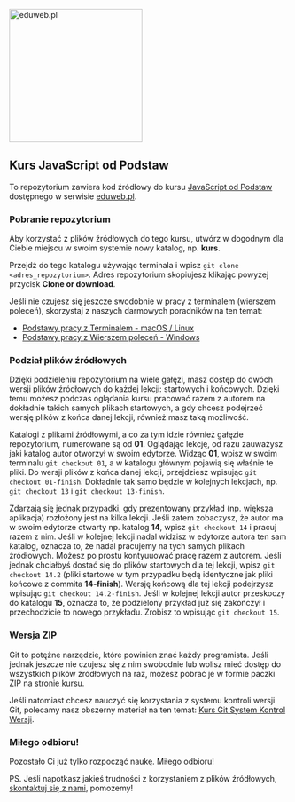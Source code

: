 <p>
	<a href="https://eduweb.pl">
		<img src="https://duaw26jehqd4r.cloudfront.net/items/2m2b12143n0U3P3Z3m0O/eduweb_logo_podst.svg" alt="eduweb.pl" width="240" />
	</a>
</p>

## Kurs JavaScript od Podstaw

To repozytorium zawiera kod źródłowy do kursu [JavaScript od Podstaw](https://eduweb.pl/kursy/javascript/javascript-podstawy.html) dostępnego w serwisie [eduweb.pl](https://eduweb.pl).

### Pobranie repozytorium

Aby korzystać z plików źródłowych do tego kursu, utwórz w dogodnym dla Ciebie miejscu w swoim systemie nowy katalog, np. **kurs**.

Przejdź do tego katalogu używając terminala i wpisz `git clone <adres_repozytorium>`. Adres repozytorium skopiujesz klikając powyżej przycisk **Clone or download**.

Jeśli nie czujesz się jeszcze swodobnie w pracy z terminalem (wierszem poleceń), skorzystaj z naszych darmowych poradników na ten temat:

- [Podstawy pracy z Terminalem - macOS / Linux](https://www.youtube.com/watch?v=fAuDnN3C64o)
- [Podstawy pracy z Wierszem poleceń - Windows](https://www.youtube.com/watch?v=gohuR6-wT0Y)

### Podział plików źródłowych

Dzięki podzieleniu repozytorium na wiele gałęzi, masz dostęp do dwóch wersji plików źródłowych do każdej lekcji: startowych i końcowych. Dzięki temu możesz podczas oglądania kursu pracować razem z autorem na dokładnie takich samych plikach startowych, a gdy chcesz podejrzeć wersję plików z końca danej lekcji, również masz taką możliwość.

Katalogi z plikami źródłowymi, a co za tym idzie również gałęzie repozytorium, numerowane są od **01**. Oglądając lekcję, od razu zauważysz jaki katalog autor otworzył w swoim edytorze. Widząc **01**, wpisz w swoim terminalu `git checkout 01`, a w katalogu głównym pojawią się właśnie te pliki. Do wersji plików z końca danej lekcji, przejdziesz wpisując `git checkout 01-finish`. Dokładnie tak samo będzie w kolejnych lekcjach, np. `git checkout 13` i `git checkout 13-finish`.

Zdarzają się jednak przypadki, gdy prezentowany przykład (np. większa aplikacja) rozłożony jest na kilka lekcji. Jeśli zatem zobaczysz, że autor ma w swoim edytorze otwarty np. katalog **14**, wpisz `git checkout 14` i pracuj razem z nim. Jeśli w kolejnej lekcji nadal widzisz w edytorze autora ten sam katalog, oznacza to, że nadal pracujemy na tych samych plikach źródłowych. Możesz po prostu kontyuuować pracę razem z autorem. Jeśli jednak chciałbyś dostać się do plików startowych dla tej lekcji, wpisz `git checkout 14.2` (pliki startowe w tym przypadku będą identyczne jak pliki końcowe z commita **14-finish**). Wersję końcową dla tej lekcji podejrzysz wpisując `git checkout 14.2-finish`. Jeśli w kolejnej lekcji autor przeskoczy do katalogu **15**, oznacza to, że podzielony przykład już się zakończył i przechodzicie to nowego przykładu. Zrobisz to wpisując `git checkout 15`.

### Wersja ZIP

Git to potężne narzędzie, które powinien znać każdy programista. Jeśli jednak jeszcze nie czujesz się z nim swobodnie lub wolisz mieć dostęp do wszystkich plików źródłowych na raz, możesz pobrać je w formie paczki ZIP na [stronie kursu](https://eduweb.pl/kursy/javascript/javascript-podstawy.html).

Jeśli natomiast chcesz nauczyć się korzystania z systemu kontroli wersji Git, polecamy nasz obszerny materiał na ten temat: [Kurs Git System Kontrol Wersji](https://eduweb.pl/kursy/javascript/git-system-kontroli-wersji.html).

### Miłego odbioru!

Pozostało Ci już tylko rozpocząć naukę. Miłego odbioru!

PS. Jeśli napotkasz jakieś trudności z korzystaniem z plików źródłowych, [skontaktuj się z nami](https://eduweb.pl/kontakt/), pomożemy!